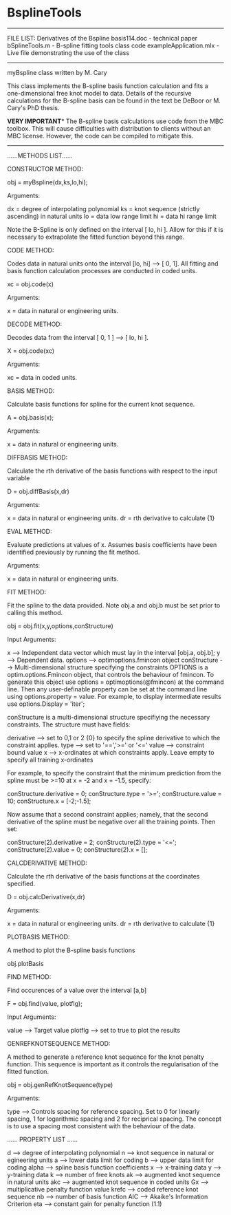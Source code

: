 # BsplineTools

***************************************************************************
FILE LIST:
Derivatives of the Bspline basis114.doc  - technical paper
bSplineTools.m - B-spline fitting tools class code
exampleApplication.mlx - Live file demonstrating the use of the class


***************************************************************************
myBspline class written by M. Cary

This class implements the B-spline basis function calculation and fits a  
one-dimensional free knot model to data. Details of the recursive 
calculations for the B-spline basis can be found in the text be DeBoor or
M. Cary's PhD thesis.


******************************VERY IMPORTANT*******************************
The B-spline basis calculations use code from the MBC toolbox. This will
cause difficulties with distribution to clients without an MBC license. 
However, the code can be compiled to mitigate this.
***************************************************************************

......METHODS LIST......

CONSTRUCTOR METHOD:

obj = myBspline(dx,ks,lo,hi);

Arguments:

dx = degree of interpolating polynomial
ks = knot sequence (strictly ascending) in natural units
lo = data low range limit
hi = data hi range limit

Note the B-Spline is only defined on the interval [ lo, hi ]. Allow for
this if it is necessary to extrapolate the fitted function beyond this
range.

CODE METHOD:

Codes data in natural units onto the interval [lo, hi] --> [ 0, 1]. All
fitting and basis function calculation processes are conducted in coded 
units.

xc = obj.code(x)

Arguments:

x = data in natural or engineering units.
 
DECODE METHOD:

Decodes data from the interval [ 0, 1 ] --> [ lo, hi ].

X = obj.code(xc)

Arguments:

xc = data in coded units.

BASIS METHOD:

Calculate basis functions for spline for the current knot sequence.

A = obj.basis(x);   

Arguments:

x = data in natural or engineering units.

DIFFBASIS METHOD:

Calculate the rth derivative of the basis functions with respect to the
input variable

D = obj.diffBasis(x,dr)

Arguments:

x = data in natural or engineering units.
dr = rth derivative to calculate {1}

EVAL METHOD:

Evaluate predictions at values of x. Assumes basis coefficients have been 
identified previously by running the fit method.

Arguments:

x = data in natural or engineering units.

FIT METHOD:

Fit the spline to the data provided. Note obj.a and obj.b must be set prior
to calling this method.

obj = obj.fit(x,y,options,conStructure)

Input Arguments:

x             --> Independent data vector which must lay in the interval [obj.a, obj.b];
y             --> Dependent data.
options       --> optimoptions.fmincon object
conStructure  --> Multi-dimensional structure specifying the
                   constraints
OPTIONS is a optim.options.Fmincon object, that controls the
behaviour of fmincon. To generate this object use options =
optimoptions(@fmincon) at the command line. Then any
user-definable property can be set at the command line using
options.property = value. For example, to display
intermediate results use options.Display = 'iter';

conStructure is a multi-dimensional structure specifiying the
necessary constraints. The structure must have fields:

derivative    --> set to 0,1 or 2 {0} to specify the spline
                  derivative to which the constraint applies.
type          --> set to '==','>=' or '<='
value         --> constraint bound value
x             --> x-ordinates at which constraints apply.
                  Leave empty to specify all training x-ordinates

For example, to specify the constraint that the
minimum prediction from the spline must be >=10 
at x = -2 and x = -1.5, specify:

conStructure.derivative = 0;
conStructure.type = '>=';
conStructure.value = 10;
conStructure.x = [-2;-1.5];

Now assume that a second constraint applies; namely, that the
second derivative of the spline must be negative over all the 
training points. Then set:

conStructure(2).derivative = 2;
conStructure(2).type = '<=';
conStructure(2).value = 0;
conStructure(2).x = [];

CALCDERIVATIVE METHOD:

Calculate the rth derivative of the basis functions at the coordinates
specified.

D = obj.calcDerivative(x,dr)

Arguments:

x = data in natural or engineering units.
dr = rth derivative to calculate {1}

PLOTBASIS METHOD:

A method to plot the B-spline basis functions 

obj.plotBasis

FIND METHOD:

Find occurences of a value over the interval [a,b]

F = obj.find(value, plotflg);

Input Arguments:
 
value     --> Target value
plotflg   --> set to true to plot the results

GENREFKNOTSEQUENCE METHOD:

A method to generate a reference knot sequence for the knot penalty 
function. This sequence is important as it controls the regularisation of
the fitted function. 

obj = obj.genRefKnotSequence(type)

Arguments:

type --> Controls spacing for reference spacing. Set to 0 for linearly 
         spacing, 1 for logarithmic spacing and 2 for reciprical spacing.
         The concept is to use a spacing most consistent with the behaviour
         of the data.

...... PROPERTY LIST ......

d       --> degree of interpolating polynomial
n       --> knot sequence in natural or egineering units
a       --> lower data limit for coding
b       --> upper data limit for coding
alpha   --> spline basis function coefficients
x       --> x-training data
y       --> y-training data
k       --> number of free knots
ak      --> augmented knot sequence in natural units
akc     --> augmented knot sequence in coded units
Gx      --> multiplicative penalty function value
krefc   --> coded reference knot sequence
nb      --> number of basis function
AIC     --> Akaike's Information Criterion
eta     --> constant gain for penalty function (1.1)